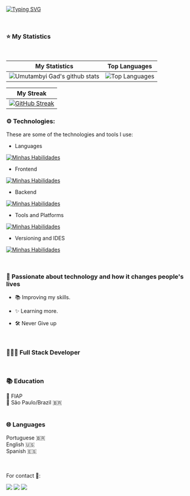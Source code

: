 

[![Typing SVG](https://readme-typing-svg.herokuapp.com/?color=1e90ff&size=44&center=true&vCenter=true&width=1000&lines=HELLO,+My+name+is+Heitor;I'm+from+Brazil;I+attending+systems+Development;Be+Welcome!+:%29)](https://git.io/typing-svg)

 
<br/>

 ### ⭐ My Statistics</h2>


<br/>



| My Statistics                                                                                                                                                            | Top Languages                                                                                                                                                                    |
| ------------------------------------------------------------------------------------------------------------------------------------------------------------------------ | ---------------------------------------------------------------------------------------------------------------------------------------------------------------------------------- |
| ![Umutambyi Gad's github stats](https://github-readme-stats.vercel.app/api?username=HeitorBMarini&show_icons=true&hide_border=true&count_private=true&theme=tokyonight) | ![Top Languages](https://github-readme-stats.vercel.app/api/top-langs/?username=HeitorBMarini&langs_count=10&count_private=true&hide_border=true&theme=tokyonight&layout=compact) |


   | My Streak                                                                                                                                                             |
   | ----------------------------------------------------------------------------------------------------------------------------------------------------------------------- |
   | [![GitHub Streak](https://streak-stats.demolab.com/?user=HeitorBMarini&theme=tokyonight)](https://git.io/streak-stats) |




 

### ⚙️ Technologies:

These are some of the technologies and tools I use:

- Languages

[![Minhas Habilidades](https://skillicons.dev/icons?i=js,ts,nodejs,java,cs,php,flask,py)](https://skillicons.dev)

- Frontend

[![Minhas Habilidades](https://skillicons.dev/icons?i=html,css,react,next,sass,styledcomponents,tailwind,bootstrap)](https://skillicons.dev)

- Backend

[![Minhas Habilidades](https://skillicons.dev/icons?i=docker,mysql,postgres,prisma,firebase,redis,appwrite)](https://skillicons.dev)

- Tools and Platforms

[![Minhas Habilidades](https://skillicons.dev/icons?i=aws,azure,githubactions,gitlab,postman,figma,linux,grafana)](https://skillicons.dev)

- Versioning and IDES

[![Minhas Habilidades](https://skillicons.dev/icons?i=git,vscode,eclipse)](https://skillicons.dev)
  


 <br/>
 


 ### 🚀 Passionate about technology and how it changes people's lives

- 📚 Improving my skills.

- ✨ Learning more.

- 🛠️ Never Give up



  <br/>

### 👨🏼‍💻 Full Stack Developer

  <br/>
  
### 📚 Education

 
   <div>🏫 FIAP</div>
   <div>📍 São Paulo/Brazil 🇧🇷</div>
  

  <br/>

 ### 🌐 Languages
 
 
  <div>Portuguese 🇧🇷</div>
  <div>English 🇺🇸</div>
  <div>Spanish 🇪🇸</div>

  <br/>


  <br/>

For contact 📱:

<div>
  <a href="https://www.linkedin.com/in/heitor-borba-marini" target="_blank"><img src="https://img.shields.io/badge/-LinkedIn-%230077B5?style=for-the-badge&logo=linkedin&logoColor=white" target="_blank"></a>
  <a href="https://api.whatsapp.com/send/?phone=%2B5511999657980&text&app_absent=0" target="_blank"><img src="https://img.shields.io/badge/WhatsApp-25D366?style=for-the-badge&logo=whatsapp&logoColor=white" target="_blank"></a>
  <a href = "mailto:heitor.marini07@gmail.com"><img src="https://img.shields.io/badge/-Gmail-%23333?style=for-the-badge&logo=gmail&logoColor=white" target="_blank"></a>
</div>



 
